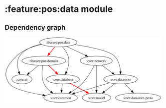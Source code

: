 # :feature:pos:data module
## Dependency graph
![Dependency graph](../../../docs/images/graphs/dep_graph_feature_pos_data.svg)

